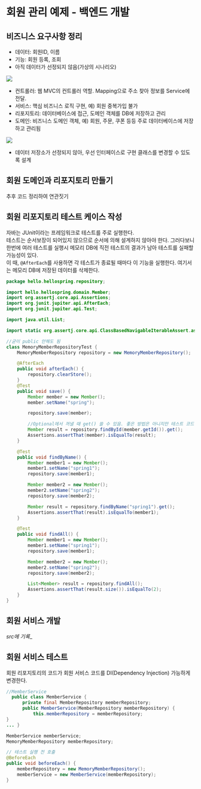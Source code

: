 # 회원 관리 예제 - 백엔드 개발    
## 비즈니스 요구사항 정리  
- 데이터: 회원ID, 이름
- 기능: 회원 등록, 조회  
- 아직 데이터가 선정되지 않음(가상의 시나리오)  
  

![](https://user-images.githubusercontent.com/91110192/210940737-88380348-ade7-41de-b6d8-0ee4d060ccdb.png)  
- 컨트롤러: 웹 MVC의 컨트롤러 역할. Mapping으로 주소 찾아 정보를 Service에 전달.
- 서비스: 핵심 비즈니스 로직 구현, 예) 회원 중복가입 불가
- 리포지토리: 데이터베이스에 접근, 도메인 객체를 DB에 저장하고 관리
- 도메인: 비즈니스 도메인 객체, 예) 회원, 주문, 쿠폰 등등 주로 데이터베이스에 저장하고 관리됨  

![](https://user-images.githubusercontent.com/91110192/210940734-c9d02f84-a7c7-4e67-b6fc-dd656f74881b.png)  
- 데이터 저장소가 선정되지 않아, 우선 인터페이스로 구현 클래스를 변경할 수 있도록 설계

## 회원 도메인과 리포지토리 만들기  
추후 코드 정리하여 연관짓기

## 회원 리포지토리 테스트 케이스 작성
자바는 JUnit이라는 프레임워크로 테스트를 주로 실행한다.  
테스트는 순서보장이 되어있지 않으므로 순서에 의해 설계하지 않아야 한다. 그러다보니 한번에 여러 테스트를 실행시 메모리 DB에 직전 테스트의 결과가 남아 테스트를 실패할 가능성이 있다.  
이 때, `@AfterEach`를 사용하면 각 테스트가 종료될 때마다 이 기능을 실행한다. 여기서는 메모리 DB에 저장된 데이터를 삭제한다.  

```java
package hello.hellospring.repository;

import hello.hellospring.domain.Member;
import org.assertj.core.api.Assertions;
import org.junit.jupiter.api.AfterEach;
import org.junit.jupiter.api.Test;

import java.util.List;

import static org.assertj.core.api.ClassBasedNavigableIterableAssert.assertThat;

//굳이 public 안해도 됨
class MemoryMemberRepositoryTest {
    MemoryMemberRepository repository = new MemoryMemberRepository();

    @AfterEach
    public void afterEach() {
        repository.clearStore();
    }
    @Test
    public void save() {
        Member member = new Member();
        member.setName("spring");

        repository.save(member);

        //Optional에서 꺼낼 때 get() 쓸 수 있음. 좋은 방법은 아니지만 테스트 코드에선 사용하지 뭐
        Member result = repository.findById(member.getId()).get();
        Assertions.assertThat(member).isEqualTo(result);
    }

    @Test
    public void findByName() {
        Member member1 = new Member();
        member1.setName("spring1");
        repository.save(member1);

        Member member2 = new Member();
        member2.setName("spring2");
        repository.save(member2);

        Member result = repository.findByName("spring1").get();
        Assertions.assertThat(result).isEqualTo(member1);
    }

    @Test
    public void findAll() {
        Member member1 = new Member();
        member1.setName("spring1");
        repository.save(member1);

        Member member2 = new Member();
        member2.setName("spring2");
        repository.save(member2);

        List<Member> result = repository.findAll();
        Assertions.assertThat(result.size()).isEqualTo(2);
    }
}
```

## 회원 서비스 개발
_src에 기록__  



## 회원 서비스 테스트

회원 리포지토리의 코드가
회원 서비스 코드를 DI(Dependency Injection) 가능하게 변경한다.  
```Java
//MemberService
  public class MemberService {
      private final MemberRepository memberRepository;
      public MemberService(MemberRepository memberRepository) {
          this.memberRepository = memberRepository;
}
... }
```
```java
MemberService memberService;
MemoryMemberRepository memberRepository;

// 테스트 실행 전 호출
@BeforeEach
public void beforeEach() {
    memberRepository = new MemoryMemberRepository();
    memberService = new MemberService(memberRepository);
}
```